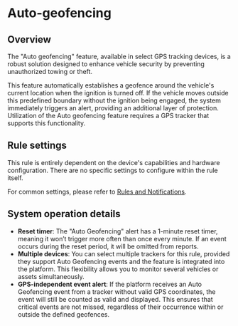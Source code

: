 # Auto-geofencing

## Overview

The "Auto geofencing" feature, available in select GPS tracking devices, is a robust solution designed to enhance vehicle security by preventing unauthorized towing or theft.

This feature automatically establishes a geofence around the vehicle's current location when the ignition is turned off. If the vehicle moves outside this predefined boundary without the ignition being engaged, the system immediately triggers an alert, providing an additional layer of protection. Utilization of the Auto geofencing feature requires a GPS tracker that supports this functionality.

## Rule settings

This rule is entirely dependent on the device's capabilities and hardware configuration. There are no specific settings to configure within the rule itself.

For common settings, please refer to [Rules and Notifications](../../rules-and-notifications.md).

## System operation details

- **Reset timer**: The "Auto Geofencing" alert has a 1-minute reset timer, meaning it won’t trigger more often than once every minute. If an event occurs during the reset period, it will be omitted from reports.
- **Multiple devices**: You can select multiple trackers for this rule, provided they support Auto Geofencing events and the feature is integrated into the platform. This flexibility allows you to monitor several vehicles or assets simultaneously.
- **GPS-independent event alert**: If the platform receives an Auto Geofencing event from a tracker without valid GPS coordinates, the event will still be counted as valid and displayed. This ensures that critical events are not missed, regardless of their occurrence within or outside the defined geofences.